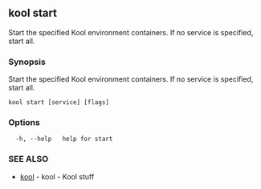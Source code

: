 ## kool start

Start the specified Kool environment containers. If no service is specified, start all.

### Synopsis

Start the specified Kool environment containers. If no service is specified, start all.

```
kool start [service] [flags]
```

### Options

```
  -h, --help   help for start
```

### SEE ALSO

* [kool](kool.md)	 - kool - Kool stuff

